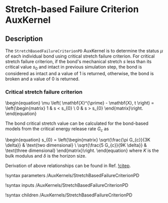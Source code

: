 # Stretch-based Failure Criterion AuxKernel

## Description

The `StretchBasedFailureCriterionPD` AuxKernel is to determine the status $\mu$ of each individual bond using critical stretch failure criterion. For critical stretch failure criterion, if the bond's mechanical stretch $s$ less than its critical value $s_{0}$ and intact in previous simulation step, the bond is considered as intact and a value of 1 is returned, otherwise, the bond is broken and a value of 0 is returned.

### Critical stretch failure criterion

\begin{equation}
  \mu \left( \mathbf{X}^{\prime} - \mathbf{X}, t \right) = \left\{\begin{matrix}
  1 & s < s_{0} \\
  0 & s > s_{0}
  \end{matrix}\right.
\end{equation}

The bond critical stretch value can be calculated for the bond-based models from the critical energy release rate $G_c$ as

\begin{equation}
  s_{0} = \left\{\begin{matrix}
  \sqrt{\frac{\pi G_{c}}{3K \delta}} & \text{two dimensional} \\
  \sqrt{\frac{5 G_{c}}{9K \delta}} & \text{three dimensional}
  \end{matrix}\right.
\end{equation}
where $K$ is the bulk modulus and $\delta$ is the horizon size.

Derivation of above relationships can be found in Ref. [!citep](Silling2005meshfree).


!syntax parameters /AuxKernels/StretchBasedFailureCriterionPD

!syntax inputs /AuxKernels/StretchBasedFailureCriterionPD

!syntax children /AuxKernels/StretchBasedFailureCriterionPD

